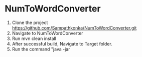 # NumToWordConverter
1) Clone the project https://github.com/Sampathkonka/NumToWordConverter.git
2) Navigate to NumToWordConverter
3) Run mvn clean install
4) After successful build, Navigate to Target folder.
5) Run the command "java -jar 
